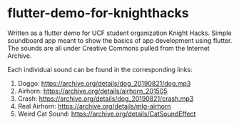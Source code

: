 # flutter-demo-for-knighthacks

Written as a flutter demo for UCF student organization Knight Hacks.
Simple soundboard app meant to show the basics of app development using flutter.
The sounds are all under Creative Commons pulled from the Internet Archive.

Each individual sound can be found in the corresponding links:
1. Doggo: https://archive.org/details/dog_20190821/dog.mp3
2. Airhorn: https://archive.org/details/airhorn_201505
3. Crash: https://archive.org/details/dog_20190821/crash.mp3
4. Real Airhorn: https://archive.org/details/mlg-airhorn
5. Weird Cat Sound:  https://archive.org/details/CatSoundEffect